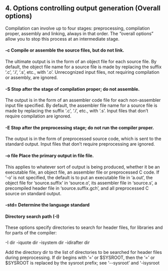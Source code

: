 ## 4. Options controlling output generation (Overall options)

Compilation can involve up to four stages: preprocessing, compilation proper, assembly and linking, always in that order. The “overall options” allow you to stop this process at an intermediate stage. 

#### -c Compile or assemble the source files, but do not link. 

The ultimate output is in the form of an object file for each source file. By default, the object file name for a source file is made by replacing the suffix ‘.c’, ‘.i’, ‘.s’, etc., with ‘.o’. Unrecognized input files, not requiring compilation or assembly, are ignored.

#### -S Stop after the stage of compilation proper; do not assemble. 
The output is in the form of an assembler code file for each non-assembler input file specified. By default, the assembler file name for a source file is made by replacing the
suffix ‘.c’, ‘.i’, etc., with ‘.s’. Input files that don’t require compilation are ignored.

#### -E Stop after the preprocessing stage; do not run the compiler proper. 

The output is in the form of preprocessed source code, which is sent to the standard output. Input files that don’t require preprocessing are ignored.

#### -o file Place the primary output in file file. 
This applies to whatever sort of output is being produced, whether it be an executable file, an object file, an assembler file or preprocessed C code. If ‘-o’ is not specified, the default is to put an executable file in ‘a.out’, the object file for ‘source.suffix’ in ‘source.o’, its assembler file in ‘source.s’, a
precompiled header file in ‘source.suffix.gch’, and all preprocessed C source on standard output.

#### -std= Determine the language standard

#### Directory search path (-I)

These options specify directories to search for header files, for libraries and for parts of the compiler:

-I dir
-iquote dir
-isystem dir
-idirafter dir

Add the directory dir to the list of directories to be searched for header files during preprocessing. If dir begins with ‘=’ or $SYSROOT, then the ‘=’ or $SYSROOT
is replaced by the sysroot prefix; see ‘--sysroot’ and ‘-isysroot
